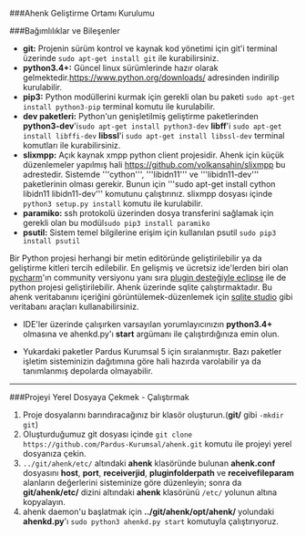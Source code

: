 ###Ahenk Geliştirme Ortamı Kurulumu

###Bağımlılıklar ve Bileşenler <br />
* **git:** Projenin sürüm kontrol ve kaynak kod yönetimi için git'i terminal üzerinde ```sudo apt-get install git``` ile kurabilirsiniz.
* **python3.4+:** Güncel linux sürümlerinde hazır olarak gelmektedir.https://www.python.org/downloads/ adresinden indirilip kurulabilir.
* **pip3:** Python modüllerini kurmak için gerekli olan bu paketi `sudo apt-get install python3-pip` terminal komutu ile kurulabilir.
* **dev paketleri:** Python'un genişletilmiş geliştirme paketlerinden
 **python3-dev**'i`sudo apt-get install python3-dev`
 **libff**'i `sudo apt-get install libffi-dev`
 **libssl**'i `sudo apt-get install libssl-dev`
 terminal komutları ile kurabilirsiniz.
* **slixmpp:** Açık kaynak xmpp python client projesidir. Ahenk için küçük düzenlemeler yapılmış hali https://github.com/volkansahin/slixmpp bu adrestedir. Sistemde '''cython''', '''libidn11''' ve '''libidn11-dev''' paketlerinin olması gerekir. Bunun için '''sudo apt-get install cython libidn11 libidn11-dev''' komutunu çalıştırınız. slixmpp dosyası içinde ```python3 setup.py install``` komutu ile kurulabilir.
* **paramiko:** ssh protokolü üzerinden dosya transferini sağlamak için gerekli olan bu modül`sudo pip3 install paramiko`
* **psutil:** Sistem temel bilgilerine erişim için kullanılan psutil `sudo pip3 install psutil` 


Bir Python projesi herhangi bir metin editöründe geliştirilebilir ya da geliştirme kitleri tercih edilebilir. En gelişmiş ve ücretsiz ide'lerden biri olan [pycharm](https://www.jetbrains.com/pycharm/download/#section=linux)'ın community versiyonu yanı sıra [plugin desteğiyle eclipse](http://www.pydev.org/manual_101_install.html) ile de python projesi geliştirilebilir. Ahenk üzerinde sqlite çalıştırmaktadır. Bu ahenk veritabanını içeriğini görüntülemek-düzenlemek için [sqlite studio](http://sqlitestudio.pl/?act=download) gibi veritabanı araçları kullanabilirsiniz.

* IDE'ler üzerinde çalışırken varsayılan yorumlayıcınızın **python3.4+** olmasına ve ahenkd.py'ı **start** argümanı ile çalıştırdığınıza emin olun.

* Yukardaki paketler Pardus Kurumsal 5 için sıralanmıştır. Bazı paketler işletim sisteminizin dağıtımına göre hali hazırda varolabilir ya da tanımlanmış depolarda olmayabilir.

---

###Projeyi Yerel Dosyaya Çekmek - Çalıştırmak<br />
1. Proje dosyalarını barındıracağınız bir klasör oluşturun.(**git/** gibi ```-mkdir git```)<br />
2. Oluşturduğumuz git dosyası içinde
```git clone https://github.com/Pardus-Kurumsal/ahenk.git``` komutu ile projeyi yerel dosyanıza çekin.<br />
3. ```../git/ahenk/etc/``` altındaki **ahenk** klasöründe bulunan **ahenk.conf** dosyasını **host**, **port**, **receiverjid**, **pluginfolderpath** ve **receivefileparam** alanların değerlerini sisteminize göre düzenleyin; sonra da **git/ahenk/etc/** dizini altındaki **ahenk** klasörünü  ```/etc/``` yolunun altına kopyalayın.
4. ahenk daemon'u başlatmak için  **../git/ahenk/opt/ahenk/** yolundaki **ahenkd.py**'ı ```sudo python3 ahenkd.py start``` komutuyla çalıştırıyoruz.
